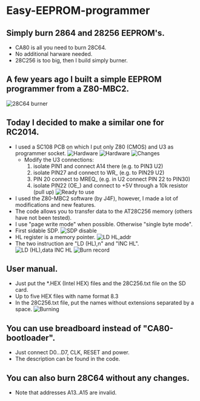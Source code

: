# Easy-EEPROM-programmer
## Simply burn 2864 and 28256 EEPROM's.
- CA80 is all you need to burn 28C64.
- No additional harware needed.
- 28C256 is too big, then I build simply burner.
## A few years ago I built a simple EEPROM programmer from a Z80-MBC2.
![28C64 burner](https://github.com/ZegarNotAvailable/Easy-EEPROM-programmer/blob/main/Pictures/28C64-burner.jpg)
## Today I decided to make a similar one for RC2014.
- I used a SC108 PCB on which I put only Z80 (CMOS) and U3 as programmer socket.
![Hardware](https://github.com/ZegarNotAvailable/Easy-EEPROM-programmer/blob/main/Pictures/SC108-as-burner.jpg)
![Hardware](https://github.com/ZegarNotAvailable/Easy-EEPROM-programmer/blob/main/Pictures/Bootloader-as-burner.jpg)
![Changes](https://github.com/ZegarNotAvailable/Easy-EEPROM-programmer/blob/main/Pictures/Only-few-changes.jpg)
    - Modify the U3 connections:
        1. isolate PIN1 and connect A14 there (e.g. to PIN3 U2)
        2. isolate PIN27 and connect to WR_ (e.g. to PIN29 U2)
        3. PIN 20 connect to MREQ_ (e.g. in U2 connect PIN 22 to PIN30)
        4. isolate PIN22 (OE_) and connect to +5V through a 10k resistor (pull up)
![Ready to use](https://github.com/ZegarNotAvailable/Easy-EEPROM-programmer/blob/main/Pictures/Burner-ready-to-use.jpg)
- I used the Z80-MBC2 software (by J4F), however, I made a lot of modifications and new features.
- The code allows you to transfer data to the AT28C256 memory (others have not been tested).
- I use "page write mode" when possible. Otherwise "single byte mode".
- First sidable SDP.
![SDP disable](https://github.com/ZegarNotAvailable/Easy-EEPROM-programmer/blob/main/Pictures/SDP-disable.png)
- HL register is a memory pointer.
![LD HL,addr](https://github.com/ZegarNotAvailable/Easy-EEPROM-programmer/blob/main/Pictures/LD-HL-addr.png)
- The two instruction are "LD (HL),n" and "INC HL".
![LD (HL),data INC HL](https://github.com/ZegarNotAvailable/Easy-EEPROM-programmer/blob/main/Pictures/LD-M-data-INC-HL.png)
![Burn record](https://github.com/ZegarNotAvailable/Easy-EEPROM-programmer/blob/main/Pictures/burn-record.png)
## User manual.
- Just put the *.HEX (Intel HEX) files and the 28C256.txt file on the SD card.
- Up to five HEX files with name format 8.3
- In the 28C256.txt file, put the names without extensions separated by a space.
![Burning](https://github.com/ZegarNotAvailable/Easy-EEPROM-programmer/blob/main/Pictures/CA80-monitor-burning.png)
## You can use breadboard instead of "CA80-bootloader".
- Just connect D0...D7, CLK, RESET and power.
- The description can be found in the code.
## You can also burn 28C64 without any changes.
- Note that addresses A13..A15 are invalid.